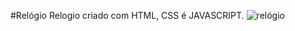 #Relógio
Relogio criado com HTML, CSS é JAVASCRIPT.
![relógio](https://user-images.githubusercontent.com/101673432/171720659-463049d6-211c-4496-b5ce-426bc4aeef67.png)
